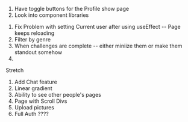 1. Have toggle buttons for the Profile show page
2. Look into component libraries 


<!-- 1. Get pictures to render
2. Create challenge Show page with Tasks and Task Challenges  -->
<!-- 3. Create UserChallenge -->

<!-- 1. Get Android emulator  -->
<!-- 2. Fetch data with these -->
<!-- 3. Test out endpoints and use .env global var -->
<!-- 4. Finalize post request for UTC -->

1. Fix Problem with setting Current user after using useEffect -- Page keeps reloading 
2. Filter by genre
3. When challenges are complete -- either miniize them or make them standout somehow
4. 
<!-- 3. Make Edit Home Page to bring you to either login or sign Up -->

Stretch 

1. Add Chat feature
2. Linear gradient
3. Ability to see other people's pages 
4. Page with Scroll Divs 
5. Upload pictures
6. Full Auth ????